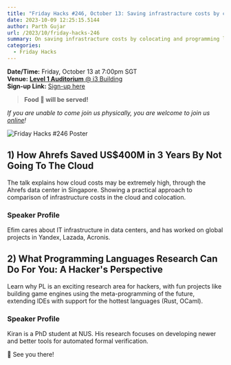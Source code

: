 ```yaml
---
title: "Friday Hacks #246, October 13: Saving infrastracture costs by colocating and programming languages research"
date: 2023-10-09 12:25:15.5144
author: Parth Gujar
url: /2023/10/friday-hacks-246
summary: On saving infrastracture costs by colocating and programming languages research
categories:
  - Friday Hacks
---
```


**Date/Time:** Friday, October 13 at 7:00pm SGT<br />
**Venue:** [**Level 1 Auditorium** @ i3 Building](https://goo.gl/maps/AgrdhjKriqVQU9z56)<br />
**Sign-up Link:** [Sign-up here](https://hckr.cc/links)<br />

> **Food 🍕 will be served!**

_If you are unable to come join us physically, you are welcome to join us [online](https://tr.ee/LQROP4Hwc8)!_

<img src="/img/2023/fh/246.jpg" alt="Friday Hacks #246 Poster" /><br />

## 1) How Ahrefs Saved US$400M in 3 Years By Not Going To The Cloud

The talk explains how cloud costs may be extremely high, through the Ahrefs data center in Singapore. Showing a practical approach to comparison of infrastructure costs in the cloud and colocation.

### Speaker Profile

Efim cares about IT infrastructure in data centers, and has worked on global projects in Yandex, Lazada, Acronis.

## 2) What Programming Languages Research Can Do For You: A Hacker's Perspective

Learn why PL is an exciting research area for hackers, with fun projects like building game engines using the meta-programming of the future, extending IDEs with support for the hottest languages (Rust, OCaml).

### Speaker Profile

Kiran is a PhD student at NUS. His research focuses on developing newer and better tools for automated formal verification.

👋 See you there!
